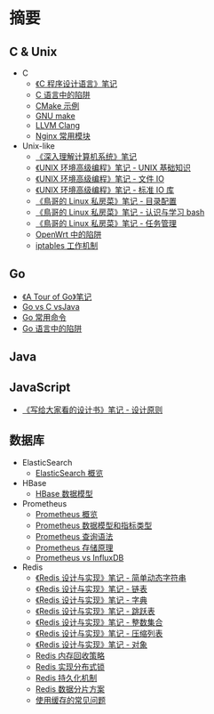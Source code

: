 # 摘要

## C & Unix

- C
    - [《C 程序设计语言》笔记](<C & Unix/C/《C 程序设计语言》笔记.md>)
    - [C 语言中的陷阱](<C & Unix/C/C 语言中的陷阱.md>)
    - [CMake 示例](<C & Unix/C/CMake 示例.md>)
    - [GNU make](<C & Unix/C/GNU make.md>)
    - [LLVM Clang](<C & Unix/C/LLVM Clang.md>)
    - [Nginx 常用模块](<C & Unix/C/Nginx 常用模块.md>)
- Unix-like
    - [《深入理解计算机系统》笔记](<C & Unix/Unix-like/《深入理解计算机系统》笔记.md>)
    - [《UNIX 环境高级编程》笔记 - UNIX 基础知识](<C & Unix/Unix-like/《UNIX 环境高级编程》笔记 - UNIX 基础知识.md>)
    - [《UNIX 环境高级编程》笔记 - 文件 IO](<C & Unix/Unix-like/《UNIX 环境高级编程》笔记 - 文件 IO.md>)
    - [《UNIX 环境高级编程》笔记 - 标准 IO 库](<C & Unix/Unix-like/《UNIX 环境高级编程》笔记 - 标准 IO 库.md>)
    - [《鳥哥的 Linux 私房菜》笔记 - 目录配置](<C & Unix/Unix-like/《鳥哥的 Linux 私房菜》笔记 - 目录配置.md>)
    - [《鳥哥的 Linux 私房菜》笔记 - 认识与学习 bash](<C & Unix/Unix-like/《鳥哥的 Linux 私房菜》笔记 - 认识与学习 bash.md>)
    - [《鳥哥的 Linux 私房菜》笔记 - 任务管理](<C & Unix/Unix-like/《鳥哥的 Linux 私房菜》笔记 - 任务管理.md>)
    - [OpenWrt 中的陷阱](<C & Unix/Unix-like/OpenWrt 中的陷阱.md>)
    - [iptables 工作机制](<C & Unix/Unix-like/iptables 工作机制.md>)

## Go

- [《A Tour of Go》笔记](<Go/《A Tour of Go》笔记.md>)
- [Go vs C vsJava](<Go/Go vs C vsJava.md>)
- [Go 常用命令](<Go/Go 常用命令.md>)
- [Go 语言中的陷阱](<Go/Go 语言中的陷阱.md>)

## Java

## JavaScript

- [《写给大家看的设计书》笔记 - 设计原则](<JavaScript/《写给大家看的设计书》笔记 - 设计原则.md>)

## 数据库

- ElasticSearch
    - [ElasticSearch 概览](<数据库/ElasticSearch/ElasticSearch 概览.md>)
- HBase
    - [HBase 数据模型](<数据库/HBase/HBase 数据模型.md>)
- Prometheus
    - [Prometheus 概览](<数据库/Prometheus/Prometheus 概览.md>)
    - [Prometheus 数据模型和指标类型](<数据库/Prometheus/Prometheus 数据模型和指标类型.md>)
    - [Prometheus 查询语法](<数据库/Prometheus/Prometheus 查询语法.md>)
    - [Prometheus 存储原理](<数据库/Prometheus/Prometheus 存储原理.md>)
    - [Prometheus vs InfluxDB](<数据库/Prometheus/Prometheus vs InfluxDB.md>)
- Redis
    - [《Redis 设计与实现》笔记 - 简单动态字符串](<数据库/Redis/《Redis 设计与实现》笔记 - 简单动态字符串.md>)
    - [《Redis 设计与实现》笔记 - 链表](<数据库/Redis/《Redis 设计与实现》笔记 - 链表.md>)
    - [《Redis 设计与实现》笔记 - 字典](<数据库/Redis/《Redis 设计与实现》笔记 - 字典.md>)
    - [《Redis 设计与实现》笔记 - 跳跃表](<数据库/Redis/《Redis 设计与实现》笔记 - 跳跃表.md>)
    - [《Redis 设计与实现》笔记 - 整数集合](<数据库/Redis/《Redis 设计与实现》笔记 - 整数集合.md>)
    - [《Redis 设计与实现》笔记 - 压缩列表](<数据库/Redis/《Redis 设计与实现》笔记 - 压缩列表.md>)
    - [《Redis 设计与实现》笔记 - 对象](<数据库/Redis/《Redis 设计与实现》笔记 - 对象.md>)
    - [Redis 内存回收策略](<数据库/Redis/Redis 内存回收策略.md>)
    - [Redis 实现分布式锁](<数据库/Redis/Redis 实现分布式锁.md>)
    - [Redis 持久化机制](<数据库/Redis/Redis 持久化机制.md>)
    - [Redis 数据分片方案](<数据库/Redis/Redis 数据分片方案.md>)
    - [使用缓存的常见问题](<数据库/Redis/使用缓存的常见问题.md>)
